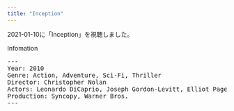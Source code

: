 ```yaml
---
title: "Inception"
---
```

2021-01-10に「Inception」を視聴しました。

Infomation
<pre>
---
Year: 2010
Genre: Action, Adventure, Sci-Fi, Thriller
Director: Christopher Nolan
Actors: Leonardo DiCaprio, Joseph Gordon-Levitt, Elliot Page, Tom Hardy
Production: Syncopy, Warner Bros.
---
</pre>